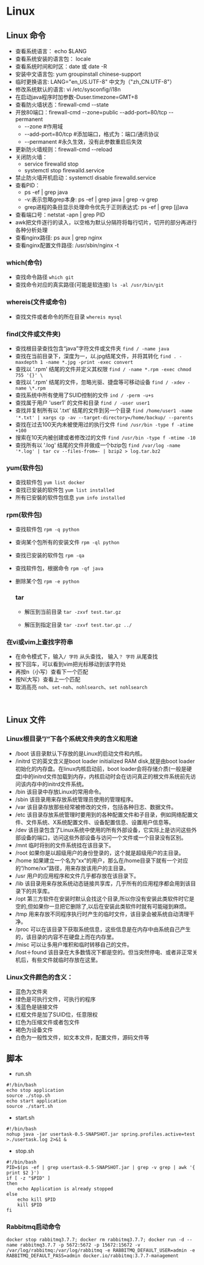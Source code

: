 # Linux
## Linux 命令
- 查看系统语言： echo $LANG
- 查看系统安装的语言包： locale
- 查看系统时间和时区：date 或 date -R
- 安装中文语言包: yum groupinstall chinese-support
- 临时更换语言: LANG="en_US.UTF-8"   中文为（"zh_CN.UTF-8"）
- 修改系统默认的语言: vi /etc/sysconfig/i18n
- 在启动java程序时加参数-Duser.timezone=GMT+8
- 查看防火墙状态：firewall-cmd --state
- 开放80端口：firewall-cmd --zone=public --add-port=80/tcp --permanent
    - --zone #作用域
    - --add-port=80/tcp  #添加端口，格式为：端口/通讯协议
    - --permanent   #永久生效，没有此参数重启后失效
- 更新防火墙规则：firewall-cmd --reload
- 关闭防火墙： 
    - service firewalld stop
    - systemctl stop firewalld.service
- 禁止防火墙开机启动：systemctl disable firewalld.service
- 查看PID：
    - ps -ef | grep java
    - -v:表示忽略grep本身: ps -ef | grep java | grep -v grep
    - grep进程的条目显示处理命令优先于正则表达式: ps -ef | grep [j]ava
- 查看端口号：netstat -apn | grep PID
- awk把文件逐行的读入，以空格为默认分隔符将每行切片，切开的部分再进行各种分析处理
- 查看nginx路径: ps aux | grep nginx
- 查看nginx配置文件路径: /usr/sbin/nginx -t

### which(命令)
- 查找命令路径 `which git`
- 查找命令对应的真实路径(可能是软连接) `ls -al /usr/bin/git`

### whereis(文件或命令)
- 查找文件或者命令的所在目录 `whereis mysql`

### find(文件或文件夹)
- 查找根目录查找包含“java”字符文件或文件夹 
`find / -name java`
- 查找在当前目录下，深度为一，以.jpg结尾文件，并将其转化
`find . -maxdepth 1 -name *.jpg -print -exec convert ` 
- 查找以 '.rpm' 结尾的文件并定义其权限
`find / -name *.rpm -exec chmod 755 '{}' \`
- 查找以 '.rpm' 结尾的文件，忽略光驱、捷盘等可移动设备
`find / -xdev -name \*.rpm`
- 查找系统中所有使用了SUID控制的文件
`ind / -perm -u+s`
- 查找属于用户 'user1' 的文件和目录
`find / -user user1` 
- 查找并复制所有以 '.txt' 结尾的文件到另一个目录
`find /home/user1 -name '*.txt' | xargs cp -av --target-directory=/home/backup/ --parents`  
- 查找在过去100天内未被使用过的执行文件
`find /usr/bin -type f -atime +100`
- 搜索在10天内被创建或者修改过的文件
`find /usr/bin -type f -mtime -10`
- 查找所有以 '.log' 结尾的文件并做成一个bzip包
`find /var/log -name '*.log' | tar cv --files-from=- | bzip2 > log.tar.bz2`

### yum(软件包)
- 查找软件包
`yum list docker`
- 查找已安装的软件包
`yum list installed`
- 所有已安裝的软件包信息
`yum info installed`

### rpm(软件包)
- 查找软件包
  `rpm -q python`

- 查询某个包所有的安装文件
  `rpm -ql python`

- 查找已安装的软件包
  `rpm -qa`

- 查找软件包，根据命令
  `rpm -qf java`

- 删除某个包
  `rpm -e python`

  ### tar

  - 解压到当前目录 `tar -zxvf test.tar.gz`

  - 解压到指定目录 `tar -zxvf test.tar.gz ../`

### 在vi或vim上查找字符串

- 在命令模式下，输入`/ 字符`  从头查找， 输入`？ 字符` 从尾查找
- 按下回车，可以看到vim把光标移动到该字符处
- 再按n（小写）查看下一个匹配
- 按N(大写）查看上一个匹配
- 取消高亮 `noh`、`set-noh`、`nohlsearch`、`set nohlsearch`

​    

  

## Linux 文件
### Linux根目录”/“下各个系统文件夹的含义和用途

- /boot 该目录默认下存放的是Linux的启动文件和内核。
- /initrd 它的英文含义是boot loader initialized RAM disk,就是由boot loader初始化的内存盘。在linux内核启动前，boot loader会将存储介质(一般是硬盘)中的initrd文件加载到内存，内核启动时会在访问真正的根文件系统前先访问该内存中的initrd文件系统。
- /bin 该目录中存放Linux的常用命令。
- /sbin 该目录用来存放系统管理员使用的管理程序。
- /var 该目录存放那些经常被修改的文件，包括各种日志、数据文件。
- /etc 该目录存放系统管理时要用到的各种配置文件和子目录，例如网络配置文件、文件系统、X系统配置文件、设备配置信息、设置用户信息等。
- /dev 该目录包含了Linux系统中使用的所有外部设备，它实际上是访问这些外部设备的端口，访问这些外部设备与访问一个文件或一个目录没有区别。
- /mnt 临时将别的文件系统挂在该目录下。
- /root 如果你是以超级用户的身份登录的，这个就是超级用户的主目录。
- /home 如果建立一个名为“xx”的用户，那么在/home目录下就有一个对应的“/home/xx”路径，用来存放该用户的主目录。
- /usr 用户的应用程序和文件几乎都存放在该目录下。
- /lib 该目录用来存放系统动态链接共享库，几乎所有的应用程序都会用到该目录下的共享库。
- /opt 第三方软件在安装时默认会找这个目录,所以你没有安装此类软件时它是空的,但如果你一旦把它删除了,以后在安装此类软件时就有可能碰到麻烦。
- /tmp 用来存放不同程序执行时产生的临时文件，该目录会被系统自动清理干净。
- /proc 可以在该目录下获取系统信息，这些信息是在内存中由系统自己产生的，该目录的内容不在硬盘上而在内存里。
- /misc 可以让多用户堆积和临时转移自己的文件。
- /lost＋found 该目录在大多数情况下都是空的。但当突然停电、或者非正常关机后，有些文件就临时存放在这里。

### Linux文件颜色的含义：
- 蓝色为文件夹
- 绿色是可执行文件，可执行的程序
- 浅蓝色是链接文件
- 红框文件是加了SUID位，任意限权
- 红色为压缩文件或者包文件
- 褐色为设备文件
- 白色为一般性文件，如文本文件，配置文件，源码文件等

## 脚本
- run.sh
```
#!/bin/bash
echo stop application
source ./stop.sh
echo start application
source ./start.sh
```
- start.sh
```
#!/bin/bash
nohup java -jar usertask-0.5-SNAPSHOT.jar spring.profiles.active=test >./usertask.log 2>&1 &
```
- stop.sh
```
#!/bin/bash
PID=$(ps -ef | grep usertask-0.5-SNAPSHOT.jar | grep -v grep | awk '{ print $2 }')
if [ -z "$PID" ]
then
    echo Application is already stopped
else
    echo kill $PID
    kill $PID
fi
```

### Rabbitmq启动命令
```
docker stop rabbitmq3.7.7; docker rm rabbitmq3.7.7; docker run -d --name rabbitmq3.7.7 -p 5672:5672 -p 15672:15672 -v /var/log/rabbitmq:/var/log/rabbitmq -e RABBITMQ_DEFAULT_USER=admin -e RABBITMQ_DEFAULT_PASS=admin docker.io/rabbitmq:3.7.7-management
```
